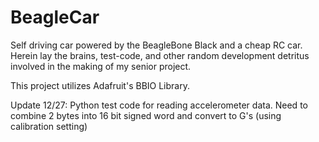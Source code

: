 BeagleCar
=========

Self driving car powered by the BeagleBone Black and a cheap RC car. Herein lay the brains, test-code, and other random development detritus involved in the making of my senior project.

This project utilizes Adafruit's BBIO Library.

Update 12/27: Python test code for reading accelerometer data. Need to combine 2 bytes into 16 bit signed word and convert to G's (using calibration setting)

